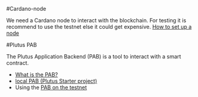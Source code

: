 
#Cardano-node

We need a Cardano node to interact with the blockchain. For testing it is recommend to use the testnet else it
could get expensive. [How to set up a node](https://developers.cardano.org/docs/get-started/installing-cardano-node)


#Plutus PAB

The Plutus Application Backend (PAB) is a tool to interact with a smart contract. 

- [What is the PAB?](https://iohk.io/en/blog/posts/2021/10/28/plutus-application-backend-pab-supporting-dapp-development-on-cardano/)
- [local PAB (Plutus Starter project)](../setup.md##Plutus-Starter-project)
- Using the [PAB on the testnet](https://github.com/input-output-hk/plutus-apps/tree/main/plutus-pab/test-node)

